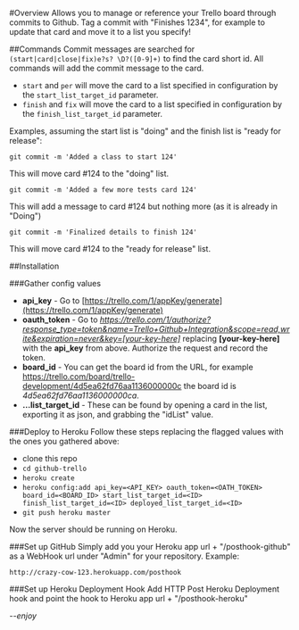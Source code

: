 #Overview
Allows you to manage or reference your Trello board through commits to Github. Tag a commit with "Finishes 1234", for example to update that card and move it to a list you specify! 

##Commands
Commit messages are searched for `(start|card|close|fix)e?s? \D?([0-9]+)` to find the card short id. All commands will add the commit message to the card.

- `start` and `per` will move the card to a list specified in configuration by the `start_list_target_id` parameter.
- `finish` and `fix` will move the card to a list specified in configuration by the `finish_list_target_id` parameter.

Examples, assuming the start list is "doing" and the finish list is "ready for release":

```
git commit -m 'Added a class to start 124'
```
This will move card #124 to the "doing" list.

```
git commit -m 'Added a few more tests card 124'
```
This will add a message to card #124 but nothing more (as it is already in "Doing")

```
git commit -m 'Finalized details to finish 124'
```
This will move card #124 to the "ready for release" list.

##Installation

###Gather config values
- **api_key** - Go to [https://trello.com/1/appKey/generate](https://trello.com/1/appKey/generate)
- **oauth_token** - Go to _https://trello.com/1/authorize?response_type=token&name=Trello+Github+Integration&scope=read,write&expiration=never&key=[your-key-here]_ replacing __[your-key-here]__ with the **api_key** from above. Authorize the request and record the token.
- **board_id** - You can get the board id from the URL, for example https://trello.com/board/trello-development/4d5ea62fd76aa1136000000c the board id is _4d5ea62fd76aa1136000000ca_.
- **…list_target_id** - These can be found by opening a card in the list, exporting it as json, and grabbing the "idList" value.

###Deploy to Heroku
Follow these steps replacing the flagged values with the ones you gathered above:

- clone this repo
- `cd github-trello`
- `heroku create`
- `heroku config:add api_key=<API_KEY> oauth_token=<OATH_TOKEN> board_id=<BOARD_ID> start_list_target_id=<ID> finish_list_target_id=<ID> deployed_list_target_id=<ID>`
- `git push heroku master`

Now the server should be running on Heroku.

###Set up GitHub
Simply add you your Heroku app url + "/posthook-github" as a WebHook url under "Admin" for your repository. Example:

`http://crazy-cow-123.herokuapp.com/posthook`

###Set up Heroku Deployment Hook
Add HTTP Post Heroku Deployment hook and point the hook to Heroku app url + "/posthook-heroku"

*--enjoy*